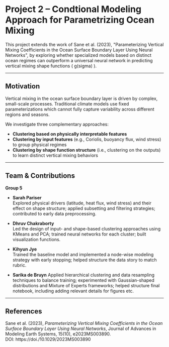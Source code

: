 # Project 2 – Condtional Modeling Approach for Parametrizing Ocean Mixing

This project extends the work of Sane et al. (2023), "Parameterizing Vertical Mixing Coefficients in the Ocean Surface Boundary Layer Using Neural Networks", by exploring whether specialized models based on distinct ocean regimes can outperform a universal neural network in predicting vertical mixing shape functions ( g(sigma) ).

---

## Motivation

Vertical mixing in the ocean surface boundary layer is driven by complex, small-scale processes. Traditional climate models use fixed parameterizations which cannot fully capture variability across different regions and seasons.

We investigate three complementary approaches:
- **Clustering based on physically interpretable features**
- **Clustering by input features** (e.g., Coriolis, buoyancy flux, wind stress) to group physical regimes
- **Clustering by shape function structure** (i.e., clustering on the outputs) to learn distinct vertical mixing behaviors

---


## Team & Contributions

**Group 5**  

- **Sarah Pariser**  
  Explored physical drivers (latitude, heat flux, wind stress) and their effect on shape structure; applied subsetting and filtering strategies; contributed to early data preprocessing.

- **Dhruv Chakraborty**  
  Led the design of input- and shape-based clustering approaches using KMeans and PCA; trained neural networks for each cluster; built visualization functions.

- **Kihyun Jye**  
  Trained the baseline model and implemented a node-wise modeling strategy with early stopping; helped structure the data story to match rubric.

- **Sarika de Bruyn** Applied hierarchical clustering and data resampling techniques to balance training; experimented with Gaussian-shaped distributions and Mixture of Experts frameworks; helped structure final notebook, including adding relevant details for figures etc.

---

## References

Sane et al. (2023), *Parameterizing Vertical Mixing Coefficients in the Ocean Surface Boundary Layer Using Neural Networks*, Journal of Advances in Modeling Earth Systems, 15(10), e2023MS003890.  
DOI: https://doi./10.1029/2023MS003890